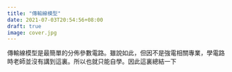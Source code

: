 ```yaml
---
title: "傳輸線模型"
date: 2021-07-03T20:54:56+08:00
draft: true
image: cover.jpg
---
```


傳輸線模型是最簡單的分佈參數電路。雖說如此，但因不是強電相關專業，學電路時老師並沒有講到這裏。所以也就只能自學。因此這裏總結一下